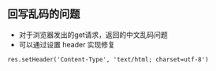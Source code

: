 ## 回写乱码的问题
- 对于浏览器发出的get请求，返回的中文乱码问题
- 可以通过设置 header 实现修复
```
res.setHeader('Content-Type', 'text/html; charset=utf-8')
```